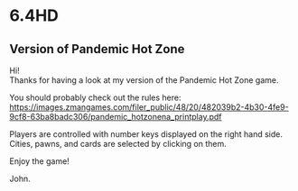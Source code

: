# 6.4HD
## Version of Pandemic Hot Zone

Hi!  
Thanks for having a look at my version of the Pandemic Hot Zone game. 

You should probably check out the rules here: https://images.zmangames.com/filer_public/48/20/482039b2-4b30-4fe9-9cf8-63ba8badc306/pandemic_hotzonena_printplay.pdf

Players are controlled with number keys displayed on the right hand side. Cities, pawns, and cards are selected by clicking on them.

Enjoy the game!

John.